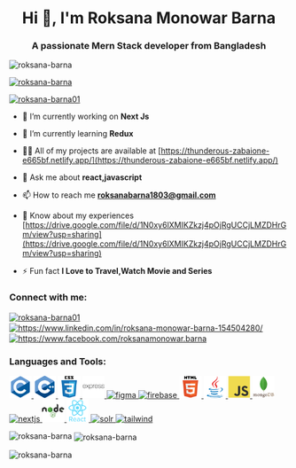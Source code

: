 <h1 align="center">Hi 👋, I'm Roksana Monowar Barna</h1>
<h3 align="center">A passionate Mern Stack developer from Bangladesh</h3>

<p align="left"> <img src="https://komarev.com/ghpvc/?username=roksana-barna&label=Profile%20views&color=0e75b6&style=flat" alt="roksana-barna" /> </p>

<p align="left"> <a href="https://github.com/ryo-ma/github-profile-trophy"><img src="https://github-profile-trophy.vercel.app/?username=roksana-barna" alt="roksana-barna" /></a> </p>

<p align="left"> <a href="https://twitter.com/roksana-barna01" target="blank"><img src="https://img.shields.io/twitter/follow/roksana-barna01?logo=twitter&style=for-the-badge" alt="roksana-barna01" /></a> </p>

- 🔭 I’m currently working on **Next Js**

- 🌱 I’m currently learning **Redux**

- 👨‍💻 All of my projects are available at [https://thunderous-zabaione-e665bf.netlify.app/](https://thunderous-zabaione-e665bf.netlify.app/)

- 💬 Ask me about **react,javascript**

- 📫 How to reach me **roksanabarna1803@gmail.com**

- 📄 Know about my experiences [https://drive.google.com/file/d/1N0xy6lXMIKZkzj4pOjRgUCCjLMZDHrGm/view?usp=sharing](https://drive.google.com/file/d/1N0xy6lXMIKZkzj4pOjRgUCCjLMZDHrGm/view?usp=sharing)

- ⚡ Fun fact **I Love to Travel,Watch Movie and Series**

<h3 align="left">Connect with me:</h3>
<p align="left">
<a href="https://twitter.com/roksana-barna01" target="blank"><img align="center" src="https://raw.githubusercontent.com/rahuldkjain/github-profile-readme-generator/master/src/images/icons/Social/twitter.svg" alt="roksana-barna01" height="30" width="40" /></a>
<a href="https://linkedin.com/in/https://www.linkedin.com/in/roksana-monowar-barna-154504280/" target="blank"><img align="center" src="https://raw.githubusercontent.com/rahuldkjain/github-profile-readme-generator/master/src/images/icons/Social/linked-in-alt.svg" alt="https://www.linkedin.com/in/roksana-monowar-barna-154504280/" height="30" width="40" /></a>
<a href="https://fb.com/https://www.facebook.com/roksanamonowar.barna" target="blank"><img align="center" src="https://raw.githubusercontent.com/rahuldkjain/github-profile-readme-generator/master/src/images/icons/Social/facebook.svg" alt="https://www.facebook.com/roksanamonowar.barna" height="30" width="40" /></a>
</p>

<h3 align="left">Languages and Tools:</h3>
<p align="left"> <a href="https://www.cprogramming.com/" target="_blank" rel="noreferrer"> <img src="https://raw.githubusercontent.com/devicons/devicon/master/icons/c/c-original.svg" alt="c" width="40" height="40"/> </a> <a href="https://www.w3schools.com/cpp/" target="_blank" rel="noreferrer"> <img src="https://raw.githubusercontent.com/devicons/devicon/master/icons/cplusplus/cplusplus-original.svg" alt="cplusplus" width="40" height="40"/> </a> <a href="https://www.w3schools.com/css/" target="_blank" rel="noreferrer"> <img src="https://raw.githubusercontent.com/devicons/devicon/master/icons/css3/css3-original-wordmark.svg" alt="css3" width="40" height="40"/> </a> <a href="https://expressjs.com" target="_blank" rel="noreferrer"> <img src="https://raw.githubusercontent.com/devicons/devicon/master/icons/express/express-original-wordmark.svg" alt="express" width="40" height="40"/> </a> <a href="https://www.figma.com/" target="_blank" rel="noreferrer"> <img src="https://www.vectorlogo.zone/logos/figma/figma-icon.svg" alt="figma" width="40" height="40"/> </a> <a href="https://firebase.google.com/" target="_blank" rel="noreferrer"> <img src="https://www.vectorlogo.zone/logos/firebase/firebase-icon.svg" alt="firebase" width="40" height="40"/> </a> <a href="https://www.w3.org/html/" target="_blank" rel="noreferrer"> <img src="https://raw.githubusercontent.com/devicons/devicon/master/icons/html5/html5-original-wordmark.svg" alt="html5" width="40" height="40"/> </a> <a href="https://www.java.com" target="_blank" rel="noreferrer"> <img src="https://raw.githubusercontent.com/devicons/devicon/master/icons/java/java-original.svg" alt="java" width="40" height="40"/> </a> <a href="https://developer.mozilla.org/en-US/docs/Web/JavaScript" target="_blank" rel="noreferrer"> <img src="https://raw.githubusercontent.com/devicons/devicon/master/icons/javascript/javascript-original.svg" alt="javascript" width="40" height="40"/> </a> <a href="https://www.mongodb.com/" target="_blank" rel="noreferrer"> <img src="https://raw.githubusercontent.com/devicons/devicon/master/icons/mongodb/mongodb-original-wordmark.svg" alt="mongodb" width="40" height="40"/> </a> <a href="https://nextjs.org/" target="_blank" rel="noreferrer"> <img src="https://cdn.worldvectorlogo.com/logos/nextjs-2.svg" alt="nextjs" width="40" height="40"/> </a> <a href="https://nodejs.org" target="_blank" rel="noreferrer"> <img src="https://raw.githubusercontent.com/devicons/devicon/master/icons/nodejs/nodejs-original-wordmark.svg" alt="nodejs" width="40" height="40"/> </a> <a href="https://reactjs.org/" target="_blank" rel="noreferrer"> <img src="https://raw.githubusercontent.com/devicons/devicon/master/icons/react/react-original-wordmark.svg" alt="react" width="40" height="40"/> </a> <a href="https://lucene.apache.org/solr/" target="_blank" rel="noreferrer"> <img src="https://www.vectorlogo.zone/logos/apache_solr/apache_solr-icon.svg" alt="solr" width="40" height="40"/> </a> <a href="https://tailwindcss.com/" target="_blank" rel="noreferrer"> <img src="https://www.vectorlogo.zone/logos/tailwindcss/tailwindcss-icon.svg" alt="tailwind" width="40" height="40"/> </a> </p>

<p><img align="left" src="https://github-readme-stats.vercel.app/api/top-langs?username=roksana-barna&show_icons=true&locale=en&layout=compact" alt="roksana-barna" /></p>

<p>&nbsp;<img align="center" src="https://github-readme-stats.vercel.app/api?username=roksana-barna&show_icons=true&locale=en" alt="roksana-barna" /></p>

<p><img align="center" src="https://github-readme-streak-stats.herokuapp.com/?user=roksana-barna&" alt="roksana-barna" /></p>
